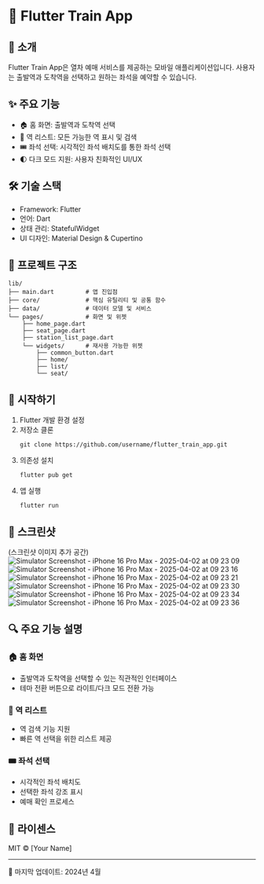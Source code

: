 # 🚂 Flutter Train App

## 📱 소개

Flutter Train App은 열차 예매 서비스를 제공하는 모바일 애플리케이션입니다. 사용자는 출발역과 도착역을 선택하고 원하는 좌석을 예약할 수 있습니다.

## ✨ 주요 기능

- 🏠 홈 화면: 출발역과 도착역 선택
- 🚉 역 리스트: 모든 가능한 역 표시 및 검색
- 🎟️ 좌석 선택: 시각적인 좌석 배치도를 통한 좌석 선택
- 🌓 다크 모드 지원: 사용자 친화적인 UI/UX

## 🛠️ 기술 스택

- Framework: Flutter
- 언어: Dart
- 상태 관리: StatefulWidget
- UI 디자인: Material Design & Cupertino

## 📂 프로젝트 구조

```
lib/
├── main.dart         # 앱 진입점
├── core/             # 핵심 유틸리티 및 공통 함수
├── data/             # 데이터 모델 및 서비스
└── pages/            # 화면 및 위젯
    ├── home_page.dart
    ├── seat_page.dart
    ├── station_list_page.dart
    └── widgets/      # 재사용 가능한 위젯
        ├── common_button.dart
        ├── home/
        ├── list/
        └── seat/
```

## 🚀 시작하기

1. Flutter 개발 환경 설정
2. 저장소 클론
   ```
   git clone https://github.com/username/flutter_train_app.git
   ```
3. 의존성 설치
   ```
   flutter pub get
   ```
4. 앱 실행
   ```
   flutter run
   ```

## 🎨 스크린샷

(스크린샷 이미지 추가 공간)
![Simulator Screenshot - iPhone 16 Pro Max - 2025-04-02 at 09 23 09](https://github.com/user-attachments/assets/d2b3b00d-e3cb-449b-bcdd-c9b0de05d14f)
![Simulator Screenshot - iPhone 16 Pro Max - 2025-04-02 at 09 23 16](https://github.com/user-attachments/assets/a7d37337-b654-4873-8dc8-439180f902d3)
![Simulator Screenshot - iPhone 16 Pro Max - 2025-04-02 at 09 23 21](https://github.com/user-attachments/assets/06f3db25-49e7-4c37-b866-7a7d22606e6d)
![Simulator Screenshot - iPhone 16 Pro Max - 2025-04-02 at 09 23 30](https://github.com/user-attachments/assets/f5ee5855-95a5-4757-bd74-2a1883525b94)
![Simulator Screenshot - iPhone 16 Pro Max - 2025-04-02 at 09 23 34](https://github.com/user-attachments/assets/97995968-a5a3-4355-85d9-95271da5f9de)
![Simulator Screenshot - iPhone 16 Pro Max - 2025-04-02 at 09 23 36](https://github.com/user-attachments/assets/b273a43e-f328-4056-b2d1-8d165beba0b7)


## 🔍 주요 기능 설명

### 🏠 홈 화면
- 출발역과 도착역을 선택할 수 있는 직관적인 인터페이스
- 테마 전환 버튼으로 라이트/다크 모드 전환 가능

### 🚉 역 리스트
- 역 검색 기능 지원
- 빠른 역 선택을 위한 리스트 제공

### 🎟️ 좌석 선택
- 시각적인 좌석 배치도
- 선택한 좌석 강조 표시
- 예매 확인 프로세스

## 📝 라이센스

MIT © [Your Name]

---

📅 마지막 업데이트: 2024년 4월
